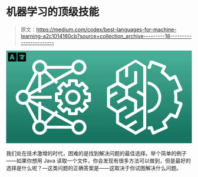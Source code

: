 # 机器学习的顶级技能

> 原文：<https://medium.com/codex/best-languages-for-machine-learning-a2c1014160cb?source=collection_archive---------18----------------------->

![](img/3b86e2171eb1fe1f1f8a5fa5c79fec47.png)

我们处在技术激增的时代，困难的是找到解决问题的最佳选择。举个简单的例子——如果你想用 Java 读取一个文件，你会发现有很多方法可以做到，但是最好的选择是什么呢？—这类问题的正确答案是——这取决于你试图解决什么问题。
